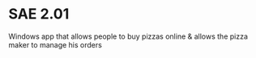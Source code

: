# SAE 2.01
Windows app that allows people to buy pizzas online & allows the pizza maker to manage his orders
